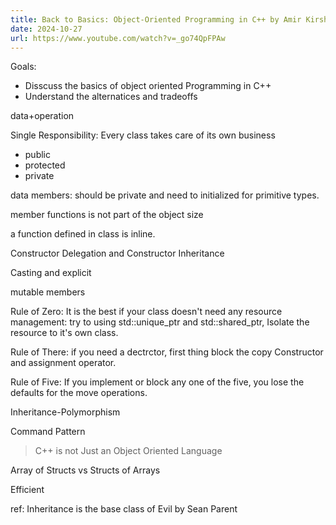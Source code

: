 ```yaml
---
title: Back to Basics: Object-Oriented Programming in C++ by Amir Kirsh
date: 2024-10-27
url: https://www.youtube.com/watch?v=_go74QpFPAw
---
```


Goals:

- Disscuss the basics of object oriented Programming in C++
- Understand the alternatices and tradeoffs

data+operation

Single Responsibility: Every class takes care of its own business

- public
- protected
- private

data members: should be private and need to initialized for primitive types.

member functions is not part of the object size

a function defined in class is inline.

Constructor Delegation and Constructor Inheritance

Casting and explicit

mutable members

Rule of Zero: It is the best if your class doesn't need any resource management: try to using std::unique_ptr and std::shared_ptr, Isolate the resource to it's own class.

Rule of There: if you need a dectrctor, first thing block the copy Constructor and assignment operator.

Rule of Five: If you implement or block any one of the five, you lose the defaults for the move operations.

Inheritance-Polymorphism

Command Pattern

> C++ is not Just an Object Oriented Language

Array of Structs vs Structs of Arrays

Efficient

ref: Inheritance is the base class of Evil by Sean Parent
